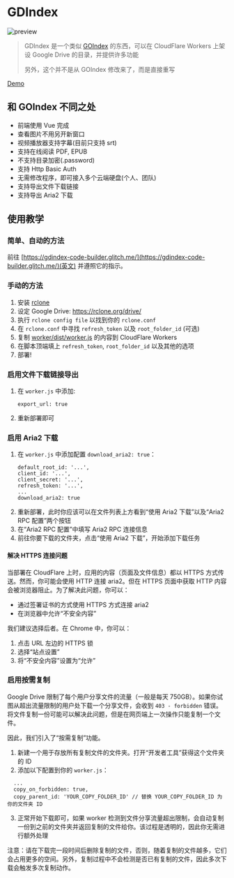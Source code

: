 # GDIndex

![preview](https://i.imgur.com/ENkZwCU.png)

> GDIndex 是一个类似 [GOIndex](https://github.com/donwa/goindex) 的东西，可以在 CloudFlare Workers 上架设 Google Drive 的目录，并提供许多功能
>
> 另外，这个并不是从 GOIndex 修改来了，而是直接重写

[Demo](https://gdindex-demo.maple3142.workers.dev/)

## 和 GOIndex 不同之处

-   前端使用 Vue 完成
-   查看图片不用另开新窗口
-   视频播放器支持字幕(目前只支持 srt)
-   支持在线阅读 PDF, EPUB
-   不支持目录加密(.password)
-   支持 Http Basic Auth
-   无需修改程序，即可接入多个云端硬盘(个人、团队)
-   支持导出文件下载链接
-   支持导出 Aria2 下载

## 使用教学

### 简单、自动的方法

前往 [https://gdindex-code-builder.glitch.me/](https://gdindex-code-builder.glitch.me/)(英文) 并遵照它的指示。

### 手动的方法

1. 安装 [rclone](https://rclone.org/)
2. 设定 Google Drive: https://rclone.org/drive/
3. 执行 `rclone config file` 以找到你的 `rclone.conf`
4. 在 `rclone.conf` 中寻找 `refresh_token` 以及 `root_folder_id` (可选)
5. 复制 [worker/dist/worker.js](worker/dist/worker.js) 的内容到 CloudFlare Workers
6. 在脚本顶端填上 `refresh_token`, `root_folder_id` 以及其他的选项
7. 部署!

### 启用文件下载链接导出

1. 在 `worker.js` 中添加:
    ```
    export_url: true
    ```
2. 重新部署即可

### 启用 Aria2 下载

1. 在 `worker.js` 中添加配置 `download_aria2: true`：
    ```
	default_root_id: '...',
	client_id: '...',
	client_secret: '...',
	refresh_token: '...',
    ...
	download_aria2: true
    ```
2. 重新部署，此时你应该可以在文件列表上方看到“使用 Aria2 下载”以及“Aria2 RPC 配置”两个按钮
3. 在“Aria2 RPC 配置”中填写 Aria2 RPC 连接信息
4. 前往你要下载的文件夹，点击“使用 Aria2 下载”，开始添加下载任务

#### 解决 HTTPS 连接问题

当部署在 CloudFlare 上时，应用的内容（页面及文件信息）都以 HTTPS 方式传送。然而，你可能会使用 HTTP 连接 aria2。但在 HTTPS 页面中获取 HTTP 内容会被浏览器阻止。为了解决此问题，你可以：

- 通过签署证书的方式使用 HTTPS 方式连接 aria2
- 在浏览器中允许“不安全内容”

我们建议选择后者。在 Chrome 中，你可以：

1. 点击 URL 左边的 HTTPS 锁
2. 选择“站点设置”
3. 将“不安全内容”设置为“允许”

### 启用按需复制

Google Drive 限制了每个用户分享文件的流量（一般是每天 750GB）。如果你试图从超出流量限制的用户处下载一个分享文件，会收到 `403 - forbidden` 错误。将文件复制一份可能可以解决此问题，但是在网页端上一次操作只能复制一个文件。

因此，我们引入了“按需复制”功能。

1. 新建一个用于存放所有复制文件的文件夹。打开“开发者工具”获得这个文件夹的 ID
2. 添加以下配置到你的 `worker.js`：

```
  ...
  copy_on_forbidden: true,
  copy_parent_id: 'YOUR_COPY_FOLDER_ID' // 替换 YOUR_COPY_FOLDER_ID 为你的文件夹 ID
```

3. 正常开始下载即可，如果 worker 检测到文件分享流量超出限制，会自动复制一份到之前的文件夹并返回复制的文件给你。该过程是透明的，因此你无需进行额外处理

注意：请在下载完一段时间后删除复制的文件，否则，随着复制的文件越多，它们会占用更多的空间。另外，复制过程中不会检测是否已有复制的文件，因此多次下载会触发多次复制动作。
